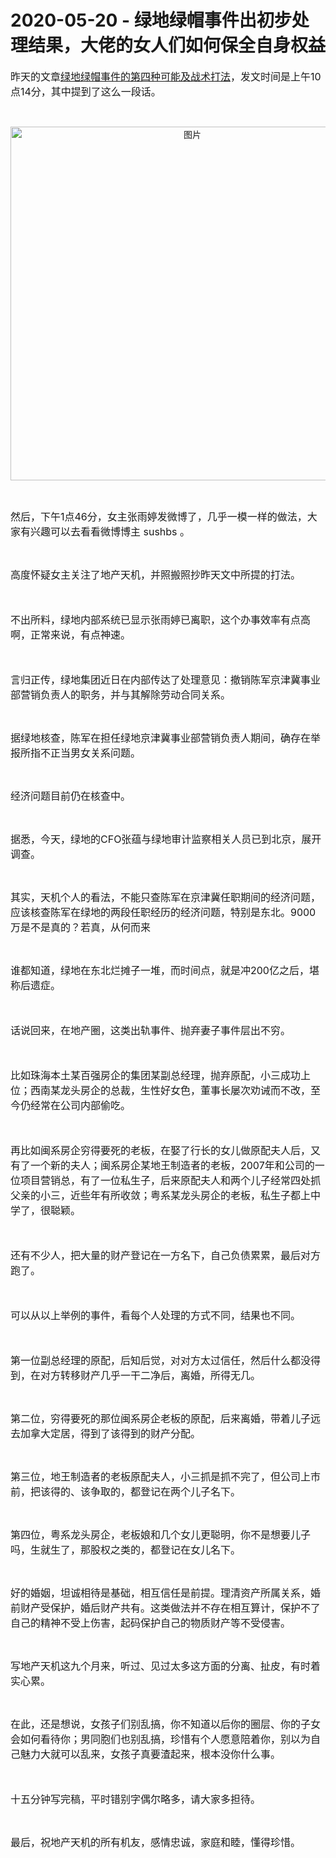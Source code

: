 # 2020-05-20 - 绿地绿帽事件出初步处理结果，大佬的女人们如何保全自身权益

<p style="visibility: visible;"><span style="font-size: 16px; visibility: visible;">昨天的文章</span><a target="_blank" href="http://mp.weixin.qq.com/s?__biz=MzIwMjk2NDc4Mw==&amp;mid=2247484823&amp;idx=1&amp;sn=9985c9a4ad8ee53e79b2f6c4f6679bfe&amp;chksm=96d7efd7a1a066c172ec6dc1d106aa90fb9e2e2d437e9a7257ac3a06915b3779e636f937dab3&amp;scene=21#wechat_redirect" data-itemshowtype="0" tab="innerlink" style="font-size: 16px; visibility: visible;" data-linktype="2" hasload="1"><span style="font-size: 16px; visibility: visible;">绿地绿帽事件的第四种可能及战术打法</span></a><span style="font-size: 16px; visibility: visible;">，发文时间是上午10点14分，其中提到了这么一段话。</span><br style="visibility: visible;"></p><p style="visibility: visible;"><br style="visibility: visible;"></p><p style="text-align: center; visibility: visible;"><img class="rich_pages" data-ratio="0.41872791519434627" data-s="300,640" data-src="https://mmbiz.qpic.cn/mmbiz_png/eJxr2REHtSGbRuEtW0ic3kEsoHx9AojuvsXw62sB0KyBiaiaOjlibXYGbL65ukJRN82Ghlw1wAlP2TRyRtaz22LPpw/640?wx_fmt=png" data-type="png" data-w="566" style="height: auto !important; visibility: visible !important; width: 566px !important;" data-original-style="" data-index="1" src="https://mmbiz.qpic.cn/mmbiz_png/eJxr2REHtSGbRuEtW0ic3kEsoHx9AojuvsXw62sB0KyBiaiaOjlibXYGbL65ukJRN82Ghlw1wAlP2TRyRtaz22LPpw/640?wx_fmt=png&amp;tp=webp&amp;wxfrom=5&amp;wx_lazy=1" _width="566px" alt="图片" data-report-img-idx="0" data-fail="0"></p><p style="visibility: visible;"><br style="visibility: visible;"></p><p style="visibility: visible;"><span style="font-size: 16px; visibility: visible;">然后，下午1点46分，女主张雨婷发微博了，几乎一模一样的做法，大家有兴趣可以去看看微博博主 sushbs 。<br style="visibility: visible;"></span></p><p style="visibility: visible;"><br style="visibility: visible;"></p><p style="visibility: visible;"><span style="font-size: 16px; visibility: visible;">高度怀疑女主关注了地产天机，并照搬照抄昨天文中所提的打法。</span></p><p style="visibility: visible;"><span style="font-size: 16px; visibility: visible;"><br style="visibility: visible;"></span></p><p style="visibility: visible;"><span style="font-size: 16px; visibility: visible;">不出所料，绿地内部系统已显示张雨婷已离职，这个办事效率有点高啊，正常来说，有点神速。</span></p><p style="visibility: visible;"><span style="font-size: 16px; visibility: visible;"><br style="visibility: visible;"></span></p><p style="visibility: visible;"><span style="font-size: 16px; visibility: visible;">言归正传，绿地集团近日在内部传达了处理意见：撤销陈军京津冀事业部营销负责人的职务，并与其解除劳动合同关系。<br style="visibility: visible;"></span></p><p style="visibility: visible;"><br style="visibility: visible;"></p><p style="visibility: visible;"><span style="font-size: 16px; visibility: visible;">据绿地核查，陈军在担任绿地京津冀事业部营销负责人期间，确存在举报所指不正当男女关系问题。</span></p><p style="visibility: visible;"><br style="visibility: visible;"></p><p style="visibility: visible;"><span style="font-size: 16px; visibility: visible;">经济问题目前仍在核查中。</span></p><p style="visibility: visible;"><br style="visibility: visible;"></p><p style="visibility: visible;"><span style="font-size: 16px; visibility: visible;">据悉，今天，绿地的CFO张蕴与绿地审计监察相关人员已到北京，展开调查。<br style="visibility: visible;"></span></p><p style="visibility: visible;"><br style="visibility: visible;"></p><p style="visibility: visible;"><span style="font-size: 16px; visibility: visible;">其实，天机个人的看法，不能只查陈军在京津冀任职期间的经济问题，应该核查陈军在绿地的两段任职经历的经济问题，特别是东北。9000万是不是真的？若真，从何而来<br style="visibility: visible;"></span></p><p style="visibility: visible;"><br style="visibility: visible;"></p><p style="visibility: visible;"><span style="font-size: 16px; visibility: visible;">谁都知道，绿地在东北烂摊子一堆，而时间点，就是冲200亿之后，堪称后遗症。</span></p><p style="visibility: visible;"><span style="font-size: 16px; visibility: visible;"><br style="visibility: visible;"></span></p><p style="visibility: visible;"><span style="font-size: 16px; visibility: visible;">话说回来，在地产圈，这类出轨事件、抛弃妻子事件层出不穷。</span></p><p style="visibility: visible;"><span style="font-size: 16px; visibility: visible;"><br style="visibility: visible;"></span></p><p style="visibility: visible;"><span style="font-size: 16px; visibility: visible;">比如珠海本土某百强房企的集团某副总经理，抛弃原配，小三成功上位；西南某龙头房企的总裁，生性好女色，董事长屡次劝诫而不改，至今仍经常在公司内部偷吃。</span></p><p style="visibility: visible;"><span style="font-size: 16px; visibility: visible;"><br style="visibility: visible;"></span></p><p><span style="font-size: 16px;">再比如闽系房企穷得要死的老板，在娶了行长的女儿做原配夫人后，又有了一个新的夫人；闽系房企某地王制造者的老板，2007年和公司的一位项目营销总，有了一位私生子，后来原配夫人和两个儿子经常四处抓父亲的小三，近些年有所收敛；粤系某龙头房企的老板，私生子都上中学了，很聪颖。</span></p><p><span style="font-size: 16px;"><br></span></p><p><span style="font-size: 16px;">还有不少人，把大量的财产登记在一方名下，自己负债累累，最后对方跑了。</span></p><p><span style="font-size: 16px;"><br></span></p><p><span style="font-size: 16px;">可以从以上举例的事件，看每个人处理的方式不同，结果也不同。<br></span></p><p><span style="font-size: 16px;"><br></span></p><p><span style="font-size: 16px;">第一位副总经理的原配，后知后觉，对对方太过信任，然后什么都没得到，在对方转移财产几乎一干二净后，离婚，所得无几。<br></span></p><p><br></p><p><span style="font-size: 16px;">第二位，穷得要死的那位闽系房企老板的原配，后来离婚，带着儿子远去加拿大定居，得到了该得到的财产分配。<br></span></p><p><br></p><p><span style="font-size: 16px;">第三位，地王制造者的老板原配夫人，小三抓是抓不完了，但公司上市前，把该得的、该争取的，都登记在两个儿子名下。<br></span></p><p><br></p><p><span style="font-size: 16px;">第四位，粤系龙头房企，老板娘和几个女儿更聪明，你不是想要儿子吗，生就生了，那股权之类的，都登记在女儿名下。</span></p><p><br></p><p><span style="font-size: 16px;">好的婚姻，坦诚相待是基础，相互信任是前提。理清资产所属关系，婚前财产受保护，婚后财产共有。这类做法并不存在相互算计，保护不了自己的精神不受上伤害，起码保护自己的物质财产等不受侵害。</span></p><p><br></p><p><span style="font-size: 16px;">写地产天机这九个月来，听过、见过太多这方面的分离、扯皮，有时着实心累。<br></span></p><p><br></p><p><span style="font-size: 16px;">在此，还是想说，女孩子们别乱搞，你不知道以后你的圈层、你的子女会如何看待你；男同胞们也别乱搞，珍惜有个人愿意陪着你，别以为自己魅力大就可以乱来，女孩子真要渣起来，根本没你什么事。</span></p><p><span style="font-size: 16px;"><br></span></p><p><span style="font-size: 16px;">十五分钟写完稿，平时错别字偶尔略多，请大家多担待。<br></span></p><p><br></p><p><span style="font-size: 16px;">最后，祝地产天机的所有机友，感情忠诚，家庭和睦，懂得珍惜。</span><br></p><p style="text-align: center;"><img class="rich_pages js_img_placeholder wx_img_placeholder" data-ratio="0.44" data-s="300,640" data-src="https://mmbiz.qpic.cn/mmbiz_png/eJxr2REHtSF4zfTrmUI51q0accuEdGI7j7ozm90aelNVTpicF8KhAXCibjTdkFLpQkIQjRFopHlqtxxs7fBCEAHg/640?wx_fmt=png" data-type="png" data-w="400" style="width: 400px !important; height: 176px !important;" data-original-style="" data-index="2" src="data:image/svg+xml,%3C%3Fxml version='1.0' encoding='UTF-8'%3F%3E%3Csvg width='1px' height='1px' viewBox='0 0 1 1' version='1.1' xmlns='http://www.w3.org/2000/svg' xmlns:xlink='http://www.w3.org/1999/xlink'%3E%3Ctitle%3E%3C/title%3E%3Cg stroke='none' stroke-width='1' fill='none' fill-rule='evenodd' fill-opacity='0'%3E%3Cg transform='translate(-249.000000, -126.000000)' fill='%23FFFFFF'%3E%3Crect x='249' y='126' width='1' height='1'%3E%3C/rect%3E%3C/g%3E%3C/g%3E%3C/svg%3E" _width="400px" alt="图片"></p>